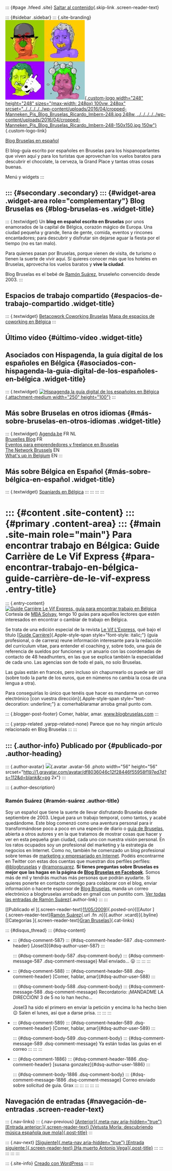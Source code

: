 ::: {#page .hfeed .site}
[Saltar al
contenido](../../../../../index.html?p=327#content){.skip-link
.screen-reader-text}

::: {#sidebar .sidebar}
::: {.site-branding}
[![](../../../../../wp-content/uploads/2016/04/cropped-Manneken_Pis_Blog_Bruselas_Ricardo_Imbern-248.jpg){.custom-logo
width="248" height="248" sizes="(max-width: 248px) 100vw, 248px"
srcset="../../../../../wp-content/uploads/2016/04/cropped-Manneken_Pis_Blog_Bruselas_Ricardo_Imbern-248.jpg 248w, ../../../../../wp-content/uploads/2016/04/cropped-Manneken_Pis_Blog_Bruselas_Ricardo_Imbern-248-150x150.jpg 150w"}](../../../../../index.html){.custom-logo-link}

[Blog Bruselas en español](../../../../../index.html)

El blog-guía escrito por españoles en Bruselas para los hispanoparlantes
que viven aquí y para los turistas que aprovechan los vuelos baratos
para descubrir el chocolate, la cerveza, la Grand Place y tantas otras
cosas buenas.

Menú y widgets
:::

::: {#secondary .secondary}
::: {#widget-area .widget-area role="complementary"}
Blog Bruselas es {#blog-bruselas-es .widget-title}
----------------

::: {.textwidget}
Un **blog en español escrito en Bruselas** por unos enamorados de la
capital de Bélgica, corazón mágico de Europa. Una ciudad pequeña y
grande, llena de gente, comida, eventos y rincones encantadores; para
descubrir y disfrutar sin dejarse aguar la fiesta por el tiempo (no es
tan malo).

Para quienes pasan por Bruselas, porque vienen de visita, de turismo o
tienen la suerte de vivir aquí. Sí quieres conocer más que los hoteles
en Bruselas, aprovecha los vuelos baratos y **vive la ciudad**.

Blog Bruselas es el bebé de [Ramón Suárez](http://www.ramonsuarez.com),
bruseleño convencido desde 2003.
:::

Espacios de trabajo compartido {#espacios-de-trabajo-compartido .widget-title}
------------------------------

::: {.textwidget}
[Betacowork Coworking Bruselas](http://www.betacowork.com) [Mapa de
espacios de coworking en Bélgica](http://coworkingbelgium.com)
:::

Último vídeo {#último-vídeo .widget-title}
------------

Asociados con Hispagenda, la guía digital de los españoles en Bélgica {#asociados-con-hispagenda-la-guía-digital-de-los-españoles-en-bélgica .widget-title}
---------------------------------------------------------------------

::: {.textwidget}
[![Hispagenda,la guía digital de los españoles en
Bélgica](../../../../../wp-content/uploads/2010/04/Hispagenda-250px.gif "Hispagenda, la guía digital de los españoles en Bélgica"){.attachment-medium
width="250" height="100"}](http://www.hispagenda.com)
:::

Más sobre Bruselas en otros idiomas {#más-sobre-bruselas-en-otros-idiomas .widget-title}
-----------------------------------

::: {.textwidget}
[Agenda.be](http://www.agenda.be) FR NL\
[Bruxelles Blog](http://www.bxlblog.be/) FR\
[Eventos para emprendedores y freelance en
Bruselas](http://www.betacowork.com/events/)\
[The Network
Brussels](http://groups.yahoo.com/group/TheNetworkBrussels/) EN\
[What\'s up in Belgium](http://www.whatsupin.be/) EN
:::

Más sobre Bélgica en Español {#más-sobre-bélgica-en-español .widget-title}
----------------------------

::: {.textwidget}
[Spaniards en Bélgica](http://www.spaniards.es/paises/belgica)
:::
:::
:::
:::

::: {#content .site-content}
::: {#primary .content-area}
::: {#main .site-main role="main"}
Para encontrar trabajo en Bélgica: Guide Carrière de Le Vif Express {#para-encontrar-trabajo-en-bélgica-guide-carrière-de-le-vif-express .entry-title}
===================================================================

::: {.entry-content}
[![Guide Carrière Le Vif Express, guía para encontrar trabajo en
Bélgica](http://www.mediaclub.be/is-bin/intershop.static/WFS/MCNL-MediaClubFrShop-Site/Roularta-RoulartaPartners/fr_BE/6647-0_guidecarriere_I.jpg)](http://www.mediaclub.be/is-bin/intershop.static/WFS/MCNL-MediaClubFrShop-Site/Roularta-RoulartaPartners/fr_BE/6647-0_guidecarriere_I.jpg)Cortesía
de [MBA Solvay](http://www.solvay.edu/mba), tengo 10 guías para aquellos
lectores que estén interesados en encontrar o cambiar de trabajo en
Bélgica.

Se trata de una edición especial de la revista [Le Vif
L'Express](http://www.levif.be/), qué bajo el título [[Guide
Carrière](http://www.mediaclub.be/is-bin/INTERSHOP.enfinity/WFS/MCNL-MediaClubFrShop-Site/fr_BE/-/EUR/ViewProductDetail-Start;pgid=D6lQi3mQ8rZSR0EkJQcTw0a90000RIj2Kj8d;sid=fLLgLylCOLTBxmCf89rsJDnuLsi0rXs4KDA=?ProductUUID=xPmsEAkMfCAAAAEfk.YEvIko&CatalogCategoryID=vwasEAkMEa8AAAEda4YOcEKw&JumpTo=OfferList)]{.Apple-style-span
style="font-style: italic;"} (guía profesional, o de carrera) reune
información interesante para la redacción del currículum vitae, para
entender el coaching y, sobre todo, una guía de referencia de sueldos
por funciones y un anuario con las coordenadas de contacto de 48
headhunters, en las que se explica también la especialidad de cada uno.
Las agencias son de todo el país, no solo Bruselas.

<div>

</div>

<div>

Las guías están en francés, pero incluso sin chapurrearlo os puede ser
útil (sobre todo la parte de los euros, que en números no cambia la cosa
de una lengua a otra).

<div>

</div>

<div>

Para conseguirlas lo único que tenéis que hacer es mandarme un correo
electrónico [con vuestra dirección]{.Apple-style-span
style="text-decoration: underline;"} a: comerhablaramar arroba gmail
punto com. 

</div>

<div>

</div>

<div>

</div>

</div>

::: {.blogger-post-footer}
Comer, hablar, amar. www.blogbruselas.com
:::

::: {.yarpp-related .yarpp-related-none}
Parece que no hay ningún artículo relacionado en Blog Bruselas
:::
:::

::: {.author-info}
Publicado por {#publicado-por .author-heading}
-------------

::: {.author-avatar}
![](http://1.gravatar.com/avatar/df8036046c12f28446f55958f197ed7d?s=56&d=blank&r=pg){.avatar
.avatar-56 .photo width="56" height="56"
srcset="http://1.gravatar.com/avatar/df8036046c12f28446f55958f197ed7d?s=112&d=blank&r=pg 2x"}
:::

::: {.author-description}
### Ramón Suárez {#ramón-suárez .author-title}

Soy un español que tiene la suerte de llevar disfrutando Bruselas desde
septiembre de 2003. Llegué para un trabajo temporal, como tantos, y
acabé quedándome. Este blog comenzó como una aventura personal para ir
transformándose poco a poco en una especie de diario o [guía de
Bruselas](../../../../../index.html), abierta a otros autores y en la
que tratamos de mostrar cosas que hacer y ver en esta pequeña gran
ciudad, cada uno con nuestra visión personal. En los ratos ocupados soy
un profesional del marketing y la estrategia de negocios en Internet.
Como no, también he comenzado un blog profesional sobre temas de
[marketing y empresariado en Internet](http://ramonsuarez.com). Podéis
encontrarme en Twitter con estas dos cuentas que muestran dos perfiles
perfiles: [\@blogbruselas](http://twitter.com/blogbruselas) y
[\@ramonsuarez](http://twitter.com/ramonsuarez). **Sí tienes preguntas
sobre Bruselas es mejor que las hagas en la página de [Blog Bruselas en
Facebook](http://www.facebook.com/blogbruselas)**. Somos más de mil y
tendrás muchas más personas que podrán ayudarte. Si quieres ponerte en
contacto conmigo para colaborar con el blog, enviar información o
hacerte esponsor de [Blog Bruselas](../../../../../index.html), manda un
correo electrónico a blogbruselas arrobado en gmail con un puntito com.
[Ver todas las entradas de Ramón
Suárez](../../../../2010/04/30/index.html?author=2){.author-link}
:::
:::

[[Publicado el
]{.screen-reader-text}[11/05/2009](../../../../../index.html?p=327)]{.posted-on}[[[Autor
]{.screen-reader-text}[Ramón
Suárez](../../../../2010/04/30/index.html?author=2){.url .fn
.n}]{.author .vcard}]{.byline}[[Categorías ]{.screen-reader-text}[Gran
Bruselas](../../../../category/gran-bruselas/index.html)]{.cat-links}

::: {#disqus_thread}
::: {#dsq-content}
-   ::: {#dsq-comment-587}
    ::: {#dsq-comment-header-587 .dsq-comment-header}
    [Josel3]{#dsq-author-user-587}
    :::

    ::: {#dsq-comment-body-587 .dsq-comment-body}
    ::: {#dsq-comment-message-587 .dsq-comment-message}
    Mail enviado... 😛
    :::
    :::
    :::

-   ::: {#dsq-comment-588}
    ::: {#dsq-comment-header-588 .dsq-comment-header}
    [Comer, hablar, amar]{#dsq-author-user-588}
    :::

    ::: {#dsq-comment-body-588 .dsq-comment-body}
    ::: {#dsq-comment-message-588 .dsq-comment-message}
    Recordatorio: ¡MANDADME LA DIRECCIÓN! 3 de 5 no lo han hecho...

    Josel3 ha sido el primero en enviar la petición y encima lo ha hecho
    bien 😉 Salen el lunes, así que a darse prisa.
    :::
    :::
    :::

-   ::: {#dsq-comment-589}
    ::: {#dsq-comment-header-589 .dsq-comment-header}
    [Comer, hablar, amar]{#dsq-author-user-589}
    :::

    ::: {#dsq-comment-body-589 .dsq-comment-body}
    ::: {#dsq-comment-message-589 .dsq-comment-message}
    Ya están todas las guías en el correo
    :::
    :::
    :::

-   ::: {#dsq-comment-1886}
    ::: {#dsq-comment-header-1886 .dsq-comment-header}
    [susana gonzalez]{#dsq-author-user-1886}
    :::

    ::: {#dsq-comment-body-1886 .dsq-comment-body}
    ::: {#dsq-comment-message-1886 .dsq-comment-message}
    Correo enviado sobre solicitud de guìa. Grax
    :::
    :::
    :::
:::
:::

Navegación de entradas {#navegación-de-entradas .screen-reader-text}
----------------------

::: {.nav-links}
::: {.nav-previous}
[[Anterior]{.meta-nav aria-hidden="true"} [Entrada
anterior:]{.screen-reader-text} [Vetusta Morla: descubriendo música
española que mola]{.post-title}](../../../../../index.html?p=326)
:::

::: {.nav-next}
[[Siguiente]{.meta-nav aria-hidden="true"} [Entrada
siguiente:]{.screen-reader-text} [Ha muerto Antonio
Vega]{.post-title}](../../../../../index.html?p=328)
:::
:::
:::
:::
:::

::: {.site-info}
[Creado con WordPress](https://es.wordpress.org/)
:::
:::
